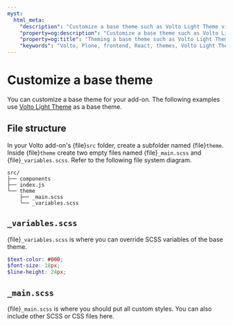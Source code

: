 ```yaml
---
myst:
  html_meta:
    "description": "Customize a base theme such as Volto Light Theme via SCSS."
    "property=og:description": "Customize a base theme such as Volto Light Theme via SCSS."
    "property=og:title": "Theming a base theme such as Volto Light Theme"
    "keywords": "Volto, Plone, frontend, React, themes, Volto Light Theme"
---
```


# Customize a base theme

You can customize a base theme for your add-on.
The following examples use [Volto Light Theme](https://github.com/kitconcept/volto-light-theme) as a base theme.


## File structure

In your Volto add-on's {file}`src` folder, create a subfolder named {file}`theme`.
Inside {file}`theme` create two empty files named {file}`_main.scss` and {file}`_variables.scss`.
Refer to the following file system diagram.

```text
src/
├── components
├── index.js
└── theme
    ├── _main.scss
    └── _variables.scss
```


## `_variables.scss`

{file}`_variables.scss` is where you can override SCSS variables of the base theme.

```scss
$text-color: #000;
$font-size: 18px;
$line-height: 24px;
```


## `_main.scss`

{file}`_main.scss` is where you should put all custom styles.
You can also include other SCSS or CSS files here.
